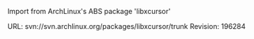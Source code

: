 Import from ArchLinux's ABS package 'libxcursor'

URL: svn://svn.archlinux.org/packages/libxcursor/trunk
Revision: 196284
